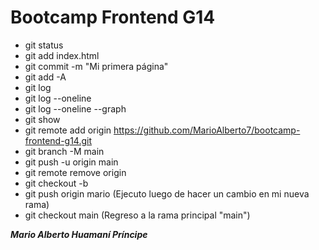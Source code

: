 # Bootcamp Frontend G14

* git status
* git add index.html
* git commit -m "Mi primera página"
* git add -A
* git log
* git log --oneline
* git log --oneline --graph
* git show <hash>
* git remote add origin https://github.com/MarioAlberto7/bootcamp-frontend-g14.git
* git branch -M main
* git push -u origin main
* git remote remove origin
* git checkout -b <nombre-de-nueva-rama>
* git push origin mario (Ejecuto luego de hacer un cambio en mi nueva rama)
* git checkout main (Regreso a la rama principal "main")


***Mario Alberto Huamaní Príncipe***